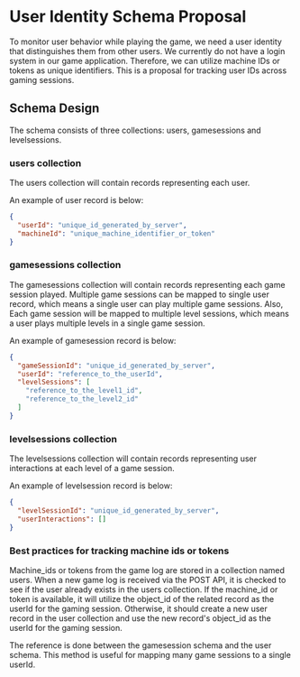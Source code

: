 # User Identity Schema Proposal

To monitor user behavior while playing the game, we need a user identity
that distinguishes them from other users.
We currently do not have a login system in our game application.
Therefore, we can utilize machine IDs or tokens as unique identifiers.
This is a proposal for tracking user IDs across gaming sessions.

## Schema Design

The schema consists of three collections: users, gamesessions and levelsessions.

### users collection

The users collection will contain records representing each user.

An example of user record is below:

```json
{
  "userId": "unique_id_generated_by_server",
  "machineId": "unique_machine_identifier_or_token"
}
```

### gamesessions collection

The gamesessions collection will contain records representing each game session played.
Multiple game sessions can be mapped to single user record,
which means a single user can play multiple game sessions.
Also, Each game session will be mapped to multiple level sessions,
which means a user plays multiple levels in a single game session.

An example of gamesession record is below:

```json
{
  "gameSessionId": "unique_id_generated_by_server",
  "userId": "reference_to_the_userId",
  "levelSessions": [
    "reference_to_the_level1_id",
    "reference_to_the_level2_id"
  ]
}

```

### levelsessions collection

The levelsessions collection will contain records representing user interactions
at each level of a game session.

An example of levelsession record is below:

```json
{
  "levelSessionId": "unique_id_generated_by_server",
  "userInteractions": []
}
```

### Best practices for tracking machine ids or tokens

Machine_ids or tokens from the game log are stored in a collection named users.
When a new game log is received via the POST API, it is checked to see if the
user already exists in the users collection.
If the machine_id or token is available, it will utilize the object_id of the
related record as the userId for the gaming session.
Otherwise, it should create a new user record in the user collection and use the
new record's object_id as the userId for the gaming session.

The reference is done between the gamesession schema and the user schema.
This method is useful for mapping many game sessions to a single userId.
